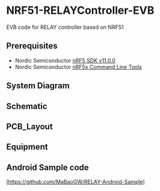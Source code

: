# NRF51-RELAYController-EVB
EVB code for RELAY controller based on NRF51

## Prerequisites
* Nordic Semiconductor [nRF5 SDK v11.0.0](http://developer.nordicsemi.com/nRF5_SDK/nRF5_SDK_v11.x.x/)
* Nordic Semiconductor [nRF5x Command Line Tools](http://www.nordicsemi.com/eng/Products/Bluetooth-Smart-Bluetooth-low-energy/nRF52-DK#Downloads)

## System Diagram


## Schematic


## PCB_Layout


## Equipment



## Android Sample code
[https://github.com/MaBaoGW/RELAY-Android-Sample]
